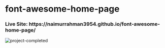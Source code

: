 # font-awesome-home-page
 
 <h3> Live Site: https://naimurrahman3954.github.io/font-awesome-home-page/ </h3>

![project-completed](https://user-images.githubusercontent.com/55896761/179359097-ed2c6f73-d47e-45ee-8318-8c9484f241d0.png)
